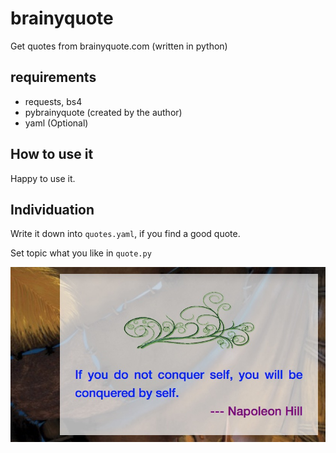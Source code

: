 # brainyquote
Get quotes from brainyquote.com (written in python)

## requirements
* requests, bs4
* pybrainyquote (created by the author)
* yaml (Optional)

## How to use it
Happy to use it.

## Individuation

Write it down into `quotes.yaml`, if you find a good quote.

Set topic what you like in `quote.py`

![](https://github.com/Freakwill/brainyquote/blob/master/screenshot1.png)

